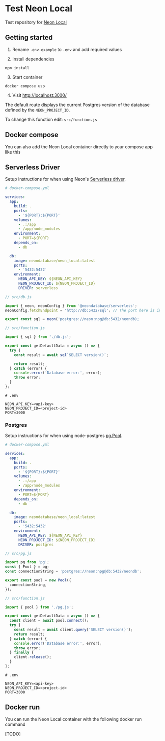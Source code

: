 # Test Neon Local

Test repository for [Neon Local](https://hub.docker.com/r/neondatabase/neon_local)

## Getting started

1. Rename `.env.example` to `.env` and add required values

2. Install dependencies

```shell
npm install
```

3. Start container

```shell
docker compose usp
```

4. Visit [http://localhost:3000/](http://localhost:3000/)

The default route displays the current Postgres version of the database defined by the `NEON_PROJECT_ID`.

To change this function edit: `src/function.js`

## Docker compose

You can also add the Neon Local container directly to your compose app like this

## Serverless Driver

Setup instructions for when using Neon's [Serverless driver](https://neon.tech/docs/serverless/serverless-driver).

```yml
# docker-compose.yml

services:
  app:
    build: .
    ports:
      - '${PORT}:${PORT}'
    volumes:
      - .:/app
      - /app/node_modules
    environment:
      - PORT=${PORT}
    depends_on:
      - db

  db:
    image: neondatabase/neon_local:latest
    ports:
      - '5432:5432'
    environment:
      NEON_API_KEY: ${NEON_API_KEY}
      NEON_PROJECT_ID: ${NEON_PROJECT_ID}
      DRIVER: serverless
```

```javascript
// src/db.js

import { neon, neonConfig } from '@neondatabase/serverless';
neonConfig.fetchEndpoint = 'http://db:5432/sql'; // The port here is important

export const sql = neon('postgres://neon:npg@db:5432/neondb);
```

```javascript
// src/function.js

import { sql } from './db.js';

export const getDefaultData = async () => {
  try {
    const result = await sql`SELECT version()`;

    return result;
  } catch (error) {
    console.error('Database error:', error);
    throw error;
  }
};
```

```shell
# .env

NEON_API_KEY=<api-key>
NEON_PROJECT_ID=<project-id>
PORT=3000
```

### Postgres

Setup instructions for when using node-postgres [pg.Pool](https://node-postgres.com/apis/pool).

```yml
# docker-compose.yml

services:
  app:
    build: .
    ports:
      - '${PORT}:${PORT}'
    volumes:
      - .:/app
      - /app/node_modules
    environment:
      - PORT=${PORT}
    depends_on:
      - db

  db:
    image: neondatabase/neon_local:latest
    ports:
      - '5432:5432'
    environment:
      NEON_API_KEY: ${NEON_API_KEY}
      NEON_PROJECT_ID: ${NEON_PROJECT_ID}
      DRIVER: postgres
```

```javascript
// src/pg.js

import pg from 'pg';
const { Pool } = pg;
const connectionString = 'postgres://neon:npg@db:5432/neondb';

export const pool = new Pool({
  connectionString,
});
```

```javascript
// src/function.js

import { pool } from './pg.js';

export const getDefaultData = async () => {
  const client = await pool.connect();
  try {
    const result = await client.query('SELECT version()');
    return result;
  } catch (error) {
    console.error('Database error:', error);
    throw error;
  } finally {
    client.release();
  }
};
```

```shell
# .env

NEON_API_KEY=<api-key>
NEON_PROJECT_ID=<project-id>
PORT=3000
```

## Docker run

You can run the Neon Local container with the following docker run command

[TODO]

